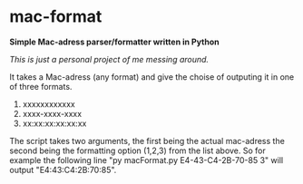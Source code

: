 # mac-format
**Simple Mac-adress parser/formatter written in Python**

*This is just a personal project of me messing around.*

It takes a Mac-adress (any format) and give the choise of outputing it in one of three formats.
1. xxxxxxxxxxxx
2. xxxx-xxxx-xxxx
3. xx:xx:xx:xx:xx:xx

The script takes two arguments, the first being the actual mac-adress the second being the formatting option (1,2,3) from the list above.
So for example the following line "py macFormat.py E4-43-C4-2B-70-85 3" will output "E4:43:C4:2B:70:85".
